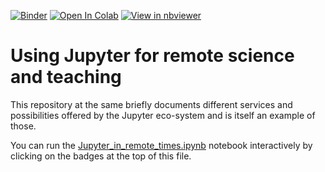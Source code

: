 [![Binder](https://mybinder.org/badge_logo.svg)](https://mybinder.org/v2/gh/guiwitz/RemoteJupyter/master?filepath=Jupyter_in_remote_times.ipynb)
[![Open In Colab](https://colab.research.google.com/assets/colab-badge.svg)](https://colab.research.google.com/github/guiwitz/RemoteJupyter/blob/master/Jupyter_in_remote_times.ipynb)
[![View in nbviewer](https://github.com/jupyter/design/blob/master/logos/Badges/nbviewer_badge.svg)](https://nbviewer.jupyter.org/github/guiwitz/RemoteJupyter/blob/master/Jupyter_in_remote_times.ipynb)

# Using Jupyter for remote science and teaching

This repository at the same briefly documents different services and possibilities offered by the Jupyter eco-system and is itself an example of those.

You can run the [Jupyter_in_remote_times.ipynb](Jupyter_in_remote_times.ipynb) notebook interactively by clicking on the badges at the top of this file.
